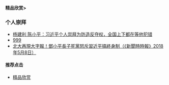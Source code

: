 #### 精品欣赏>

### 个人崇拜
- [杨建利 陈小平：习近平个人崇拜为防造反夺权，全国上下都在等他犯错](https://youtu.be/-muxqpkSNm0)
- [999](https://youtu.be/6bl45RyswN4)
- [北大再現大字報！鄧小平長子死黨怒斥習近平搞終身制（《新聞時時報》2018年5月8日）](https://youtu.be/fjTABEGKb9o)

#### 推荐点击
- [精品欣赏](https://summer200.github.io/content/main)


